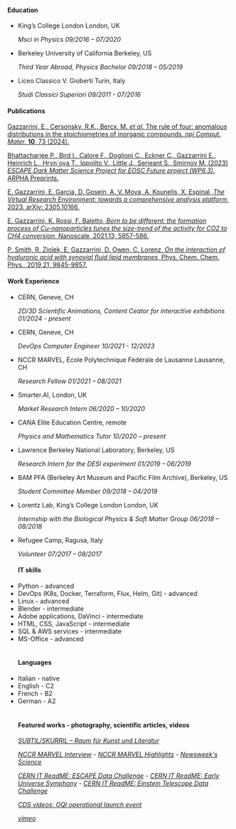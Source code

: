 #### Education
<ul>
<li>
King’s College London London, UK

*Msci in Physics 09/2016 – 07/2020*

<li>Berkeley University of California Berkeley, US

*Third Year Abroad, Physics Bachelor 09/2018 – 05/2019*


<li>Liceo Classico V. Gioberti Turin, Italy

*Studi Classici Superiori 09/2011 - 07/2016*

</ul>

#### Publications

[Gazzarrini, E., Cersonsky, R.K., Bercx, M. *et al.* The rule of four: anomalous distributions in the stoichiometries of inorganic compounds. *npj Comput. Mater.* **10**, 73 (2024).](https://doi.org/10.1038/s41524-024-01248-z)

[Bhattacharjee P., Bird I., Calore F., Doglioni C., Eckner C., Gazzarrini E., Heinrich L., Hryn`ova T., Ippolito V., Little J., Serjeant S., Smirnov M. (2023) *ESCAPE Dark Matter Science Project for EOSC Future project (WP6.3).* ARPHA Preprints.](https://doi.org/10.3897/arphapreprints.e116673)

[E. Gazzarrini,  E. Garcia, D. Gosein, A. V. Moya, A. Kounelis, X. Espinal, 
*The Virtual Research Environment: towards a comprehensive analysis platform*, 2023. arXiv: 2305.10166.](https://arxiv.org/abs/2305.10166)

[E. Gazzarrini, K. Rossi, F. Baletto, 
*Born to be different: the formation process of Cu-nanoparticles tunes the size-trend of the activity for CO2 to CH4 conversion*, Nanoscale, 2021,13, 5857-586.](https://pubs.rsc.org/en/content/articlelanding/2021/nr/d0nr07889a#!divAbstract)

[P. Smith, R. Ziolek, E. Gazzarrini, D. Owen, C. Lorenz, 
*On the interaction of hyaluronic acid with synovial fluid lipid membranes*, Phys. Chem. Chem. Phys., 2019,21, 9845-9857.](https://pubs.rsc.org/en/content/articlelanding/2019/cp/c9cp01532a#!divAbstract)


#### Work Experience

<ul>

<li>CERN, Geneve, CH

*2D/3D Scientific Animations, Content Ceator for interactive exhibitions 01/2024 - present*

<li>CERN, Geneve, CH

*DevOps Computer Engineer 10/2021 - 12/2023*

<li>NCCR MARVEL, École Polytechnique Fédérale de Lausanne Lausanne, CH

*Research Fellow 01/2021 – 08/2021*

<li>Smarter.AI, London, UK

*Market Research Intern 06/2020 – 10/2020*

<li>CANA Elite Education Centre, remote

*Physics and Mathematics Tutor 10/2020 – present*

<li>Lawrence Berkeley National Laboratory, Berkeley, US

*Research Intern for the DESI experiment 01/2019 – 06/2019*

<li>BAM PFA (Berkeley Art Museum and Pacific Film Archive), Berkeley, US

*Student Committee Member 09/2018 – 04/2019*

<li>
Lorentz Lab, King’s College London London, UK

*Internship with the Biological Physics & Soft Matter Group 06/2018 – 08/2018*

<li>Refugee Camp, Ragusa, Italy

*Volunteer 07/2017 – 08/2017*

#### IT skills 

<li>Python - advanced

<li>DevOps (K8s, Docker, Terraform, Flux, Helm, Git) - advanced

<li>Linux - advanced

<li>Blender - intermediate

<li>Adobe applications, DaVinci - intermediate

<li>HTML, CSS, JavaScript - intermediate

<li>SQL & AWS services - intermediate

<li>MS-Office - advanced

</br>
</br>

#### Languages

<li>Italian - native

<li>English - C2

<li>French - B2

<li> German - A2

</br>
</br>

#### Featured works - photography, scientific articles, videos


*[SUBTIL/SKURRIL – Raum für Kunst und Literatur](https://subtilskurril.com/1481/gastbeitrage/natures-will/)*

*[NCCR MARVEL Interview](https://nccr-marvel.ch/outreach/equal-opportunities/inspire-potentials-fellows/Elena-Gazzarrini) - [NCCR MARVEL Highlights](https://nccr-marvel.ch/highlights/rule-of-four) - [Newsweek's Science](https://www.newsweek.com/chemistry-crystals-materials-structure-mystery-1892321)*

*[CERN IT ReadME: ESCAPE Data Challenge](https://computing-blog.web.cern.ch/2023/01/an-overview-of-the-escape-data-challenge/) - [CERN IT ReadME: Early Universe Symphony](https://computing-blog.web.cern.ch/2024/02/early-universe-symphony/) - [CERN IT ReadME: Einstein Telescope Data Challenge](https://computing-blog.web.cern.ch/2024/03/a-gravitational-waves-mock-data-challenge/)*

*[CDS videos: OQI operational launch event](https://videos.cern.ch/record/2299773)*

*[vimeo](https://vimeo.com/723673840?share=copy)*
